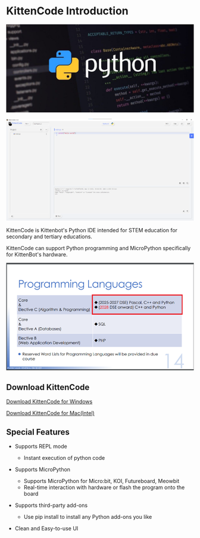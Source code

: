 # KittenCode Introduction

![](./images/pythonLogo.jpg)

![](./images/kittencode1.png)

KittenCode is Kittenbot's Python IDE intended for STEM education for secondary and tertiary educations.

KittenCode can support Python programming and MicroPython specifically for KittenBot's hardware.

![](./images/dse.png)

## Download KittenCode

[Download KittenCode for Windows](https://bit.ly/kittencode138Win)

[Download KittenCode for Mac(Intel)](https://bit.ly/kittencode138Mac)

## Special Features

- Supports REPL mode
  - Instant execution of python code
  
- Supports MicroPython
  - Supports MicroPython for Micro:bit, KOI, Futureboard, Meowbit
  - Real-time interaction with hardware or flash the program onto the board
    
- Supports third-party add-ons
  - Use pip install to install any Python add-ons you like
    
- Clean and Easy-to-use UI